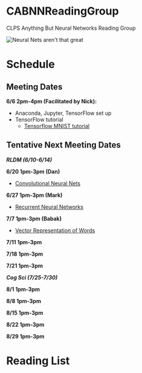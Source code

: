 # CABNNReadingGroup

CLPS Anything But Neural Networks Reading Group

![Neural Nets aren't that great](https://imgs.xkcd.com/comics/machine_learning.png)

Schedule
========

Meeting Dates
--------
**6/6 2pm-4pm (Facilitated by Nick):**

- Anaconda, Jupyter, TensorFlow set up
- TensorFlow tutorial
    - [Tensorflow MNIST tutorial](https://www.tensorflow.org/get_started/mnist/pros)

Tentative Next Meeting Dates
---
**_RLDM (6/10-6/14)_**

**6/20 1pm-3pm (Dan)**

- [Convolutional Neural Nets](https://www.tensorflow.org/tutorials/deep_cnn)

**6/27 1pm-3pm (Mark)**

- [Recurrent Neural Networks](https://www.tensorflow.org/tutorials/recurrent)

**7/7 1pm-3pm (Babak)**

- [Vector Representation of Words](https://www.tensorflow.org/tutorials/word2vec) 

**7/11 1pm-3pm**

**7/18 1pm-3pm**

**7/21 1pm-3pm**

**_Cog Sci (7/25-7/30)_**

**8/1 1pm-3pm**

**8/8 1pm-3pm**

**8/15 1pm-3pm**

**8/22 1pm-3pm**

**8/29 1pm-3pm**






Reading List
=====